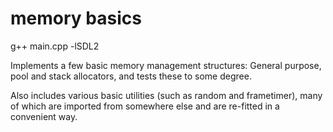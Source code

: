# memory basics

g++ main.cpp -lSDL2

Implements a few basic memory management structures: General purpose, pool and stack allocators, and tests these to some degree.

Also includes various basic utilities (such as random and frametimer), many of which are imported from somewhere else and are re-fitted in a convenient way.
